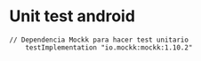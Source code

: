 # Unit test android

```
// Dependencia Mockk para hacer test unitario
    testImplementation "io.mockk:mockk:1.10.2"
```
